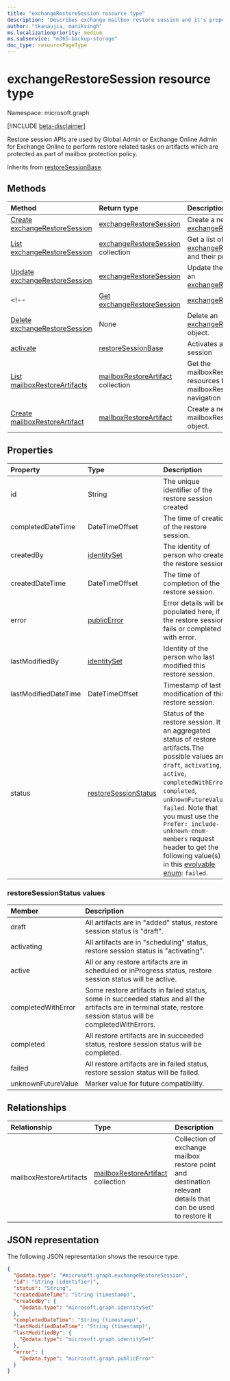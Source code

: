 ```yaml
---
title: "exchangeRestoreSession resource type"
description: "Describes exchange mailbox restore session and it's properties"
author: "tkanaujia, maniksingh"
ms.localizationpriority: medium
ms.subservice: "m365-backup-storage"
doc_type: resourcePageType
---
```


# exchangeRestoreSession resource type

Namespace: microsoft.graph

[!INCLUDE [beta-disclaimer](../../includes/beta-disclaimer.md)]

Restore session APIs are used by Global Admin or Exchange Online Admin for Exchange Online to perform restore related tasks on artifacts which are protected as part of mailbox protection policy.

Inherits from [restoreSessionBase](../resources/restoresessionbase.md).

## Methods
|Method|Return type|Description|
|:---|:---|:---|
|[Create exchangeRestoreSession](../api/exchangerestoresession-create.md)|[exchangeRestoreSession](../resources/exchangerestoresession.md)|Create a new [exchangeRestoreSession](../resources/exchangerestoresession.md).|
|[List exchangeRestoreSession](../api/exchangerestoresession-list-mailboxrestoreartifacts.md)|[exchangeRestoreSession](../resources/exchangerestoresession.md) collection|Get a list of the [exchangeRestoreSession](../resources/exchangerestoresession.md) and their properties.|
|[Update exchangeRestoreSession](../api/exchangerestoresession-update.md)|[exchangeRestoreSession](../resources/exchangerestoresession.md)|Update the properties of an [exchangeRestoreSession](../resources/exchangerestoresession.md).|
<!-- |[Get exchangeRestoreSession](../api/exchangerestoresession-get.md)|[exchangeRestoreSession](../resources/exchangerestoresession.md)|Read the properties and relationships of an [exchangeRestoreSession](../resources/exchangerestoresession.md) object.|
|[Delete exchangeRestoreSession](../api/backuprestoreroot-delete-exchangerestoresessions.md)|None|Delete an [exchangeRestoreSession](../resources/exchangerestoresession.md) object.|
|[activate](../api/exchangerestoresession-activate.md)|[restoreSessionBase](../resources/restoresessionbase.md)|Activates a draft restore session|
|[List mailboxRestoreArtifacts](../api/exchangerestoresession-list-mailboxrestoreartifacts.md)|[mailboxRestoreArtifact](../resources/mailboxrestoreartifact.md) collection|Get the mailboxRestoreArtifact resources from the mailboxRestoreArtifacts navigation property.|
|[Create mailboxRestoreArtifact](../api/exchangerestoresession-post-mailboxrestoreartifacts.md)|[mailboxRestoreArtifact](../resources/mailboxrestoreartifact.md)|Create a new mailboxRestoreArtifact object.| -->

## Properties
|Property|Type|Description|
|:---|:---|:---|
|id|String|The unique identifier of the restore session created|
|completedDateTime|DateTimeOffset|The time of creation of the restore session.|
|createdBy|[identitySet](../resources/identityset.md)|The identity of person who created the restore session.|
|createdDateTime|DateTimeOffset|The time of completion of the restore session.|
|error|[publicError](../resources/publicerror.md)|Error details will be populated here, if the restore session fails or completed with error.|
|lastModifiedBy|[identitySet](../resources/identityset.md)|Identity of the person who last modified this restore session.|
|lastModifiedDateTime|DateTimeOffset|Timestamp of last modification of this restore session.|
|status|[restoreSessionStatus](../resources/exchangerestoresession.md#restoreSessionStatus-values)|Status of the restore session. It is an aggregated status of restore artifacts.The possible values are: `draft`, `activating`, `active`, `completedWithError`, `completed`, `unknownFutureValue`, `failed`. Note that you must use the `Prefer: include-unknown-enum-members` request header to get the following value(s) in this [evolvable enum](/graph/best-practices-concept#handling-future-members-in-evolvable-enumerations): `failed`.|

### restoreSessionStatus values
|Member | Description |
|:------|:------------|
|draft|All artifacts are in "added" status, restore session status is "draft".|
|activating|All artifacts are in "scheduling" status, restore session status is "activating".|
|active|All or any restore artifacts are in scheduled or inProgress status, restore session status will be active.|
|completedWithError|Some restore artifacts in failed status, some in succeeded status and all the artifacts are in terminal state, restore session status will be completedWithErrors.|
|completed| All restore artifacts are in succeeded status, restore session status will be completed.|
|failed| All restore artifacts are in failed status, restore session status will be failed.|
|unknownFutureValue| Marker value for future compatibility.|

## Relationships
|Relationship|Type|Description|
|:---|:---|:---|
|mailboxRestoreArtifacts|[mailboxRestoreArtifact](../resources/mailboxrestoreartifact.md) collection|Collection of exchange mailbox restore point and destination relevant details that can be used to restore it|

## JSON representation
The following JSON representation shows the resource type.
<!-- {
  "blockType": "resource",
  "keyProperty": "id",
  "@odata.type": "microsoft.graph.exchangeRestoreSession",
  "baseType": "microsoft.backupRestore.restoreSessionBase",
  "openType": false
}
-->
``` json
{
  "@odata.type": "#microsoft.graph.exchangeRestoreSession",
  "id": "String (identifier)",
  "status": "String",
  "createdDateTime": "String (timestamp)",
  "createdBy": {
    "@odata.type": "microsoft.graph.identitySet"
  },
  "completedDateTime": "String (timestamp)",
  "lastModifiedDateTime": "String (timestamp)",
  "lastModifiedBy": {
    "@odata.type": "microsoft.graph.identitySet"
  },
  "error": {
    "@odata.type": "microsoft.graph.publicError"
  }
}
```

